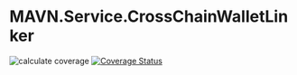 # MAVN.Service.CrossChainWalletLinker

![calculate coverage](https://github.com/OpenMAVN/MAVN.Service.CrossChainWalletLinker/workflows/coverage%20report/badge.svg)
[![Coverage Status](https://coveralls.io/repos/github/OpenMAVN/MAVN.Service.CrossChainWalletLinker/badge.svg?branch=master)](https://coveralls.io/github/OpenMAVN/MAVN.Service.CrossChainWalletLinker?branch=master)
